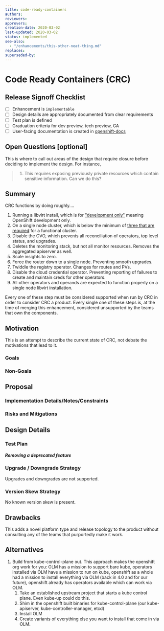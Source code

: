 ```yaml
---
title: code-ready-containers
authors:
reviewers:
approvers:
creation-date: 2020-03-02
last-updated: 2020-03-02
status: implemented
see-also:
  - "/enhancements/this-other-neat-thing.md"  
replaces:
superseded-by:
---
```


# Code Ready Containers (CRC)

## Release Signoff Checklist

- [ ] Enhancement is `implementable`
- [ ] Design details are appropriately documented from clear requirements
- [ ] Test plan is defined
- [ ] Graduation criteria for dev preview, tech preview, GA
- [ ] User-facing documentation is created in [openshift-docs](https://github.com/openshift/openshift-docs/)

## Open Questions [optional]

This is where to call out areas of the design that require closure before deciding
to implement the design.  For instance, 
 > 1. This requires exposing previously private resources which contain sensitive
  information.  Can we do this? 

## Summary

CRC functions by doing roughly....
 1.  Running a libvirt install, which is for ["development only"](https://github.com/openshift/installer/blob/ffc34e32fe4a71560f59312384daa87b401d6ec9/README.md) meaning OpenShift development only.
 2.  On a single node cluster, which is below the minimum of [three that are required](https://github.com/openshift/installer/blob/c904277e59dd947a8884265b2511034b05c38644/upi/openstack/inventory.yaml#L35) for a functional cluster.
 3.  Disable the CVO, which prevents all reconciliation of operators, top level status, and upgrades.
 4.  Deletes the monitoring stack, but not all monitor resources.
     Removes the aggregated apiserver as well.
 5.  Scale insights to zero.
 6.  Force the router down to a single node.  Preventing smooth upgrades.
 7.  Twiddle the registry operator.
     Changes for routes and PVs.
 8.  Disable the cloud credential operator.  Preventing reporting of failures to create and maintain creds for other operators.
 10. All other operators and operands are expected to function properly on a single node libvirt installation.
 
Every one of these step must be considered supported when run by CRC in order to consider CRC a product.
Every single one of these steps is, at the time of merging this enhancement, considered unsupported by the teams that own the components. 

## Motivation

This is an attempt to describe the current state of CRC, not debate the motivations that lead to it.

### Goals

### Non-Goals

## Proposal

### Implementation Details/Notes/Constraints

### Risks and Mitigations

## Design Details

### Test Plan

##### Removing a deprecated feature

### Upgrade / Downgrade Strategy

Upgrades and downgrades are not supported.

### Version Skew Strategy

No known version skew is present. 

## Drawbacks

This adds a novel platform type and release topology to the product without consulting any of the teams that purportedly make it work.

## Alternatives

1. Build from kube-control-plane out.
   This approach makes the openshift org work for you: 
   OLM has a mission to support bare kube, 
   operators installed via OLM have a mission to run on kube,
   openshift as a whole had a mission to install everything via OLM (back in 4.0 and for our future),
   openshift already has operators available which can work via OLM.
   1. Take an established upstream project that starts a kube control plane.  Even kube-up could do this.
   2. Shim in the openshift built binaries for kube-control-plane (our kube-apiserver, kube-controller-manager, etcd)
   3. Install OLM
   4. Create variants of everything else you want to install that come in via OLM.
